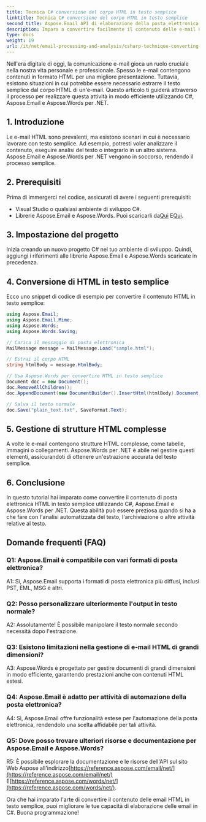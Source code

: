 ```yaml
---
title: Tecnica C# conversione del corpo HTML in testo semplice
linktitle: Tecnica C# conversione del corpo HTML in testo semplice
second_title: Aspose.Email API di elaborazione della posta elettronica .NET
description: Impara a convertire facilmente il contenuto delle e-mail HTML in testo semplice utilizzando Aspose.Email per .NET. Guida e codice dettagliati. Esplora ora!
type: docs
weight: 19
url: /it/net/email-processing-and-analysis/csharp-technique-converting-html-body-to-plain-text/
---
```


Nell'era digitale di oggi, la comunicazione e-mail gioca un ruolo cruciale nella nostra vita personale e professionale. Spesso le e-mail contengono contenuti in formato HTML per una migliore presentazione. Tuttavia, esistono situazioni in cui potrebbe essere necessario estrarre il testo semplice dal corpo HTML di un'e-mail. Questo articolo ti guiderà attraverso il processo per realizzare questa attività in modo efficiente utilizzando C#, Aspose.Email e Aspose.Words per .NET.

## 1. Introduzione

Le e-mail HTML sono prevalenti, ma esistono scenari in cui è necessario lavorare con testo semplice. Ad esempio, potresti voler analizzare il contenuto, eseguire analisi del testo o integrarlo in un altro sistema. Aspose.Email e Aspose.Words per .NET vengono in soccorso, rendendo il processo semplice.

## 2. Prerequisiti

Prima di immergerci nel codice, assicurati di avere i seguenti prerequisiti:
- Visual Studio o qualsiasi ambiente di sviluppo C#.
-  Librerie Aspose.Email e Aspose.Words. Puoi scaricarli da[Qui](https://releases.aspose.com/email/net/) E[Qui](https://releases.aspose.com/words/net/).

## 3. Impostazione del progetto

Inizia creando un nuovo progetto C# nel tuo ambiente di sviluppo. Quindi, aggiungi i riferimenti alle librerie Aspose.Email e Aspose.Words scaricate in precedenza.

## 4. Conversione di HTML in testo semplice

Ecco uno snippet di codice di esempio per convertire il contenuto HTML in testo semplice:

```csharp
using Aspose.Email;
using Aspose.Email.Mime;
using Aspose.Words;
using Aspose.Words.Saving;

// Carica il messaggio di posta elettronica
MailMessage message = MailMessage.Load("sample.html");

// Estrai il corpo HTML
string htmlBody = message.HtmlBody;

// Usa Aspose.Words per convertire HTML in testo semplice
Document doc = new Document();
doc.RemoveAllChildren();
doc.AppendDocument(new DocumentBuilder().InsertHtml(htmlBody).Document, ImportFormatMode.KeepSourceFormatting);

// Salva il testo normale
doc.Save("plain_text.txt", SaveFormat.Text);
```

## 5. Gestione di strutture HTML complesse

A volte le e-mail contengono strutture HTML complesse, come tabelle, immagini o collegamenti. Aspose.Words per .NET è abile nel gestire questi elementi, assicurandoti di ottenere un'estrazione accurata del testo semplice.

## 6. Conclusione

In questo tutorial hai imparato come convertire il contenuto di posta elettronica HTML in testo semplice utilizzando C#, Aspose.Email e Aspose.Words per .NET. Questa abilità può essere preziosa quando si ha a che fare con l'analisi automatizzata del testo, l'archiviazione o altre attività relative al testo.

## Domande frequenti (FAQ)

### Q1: Aspose.Email è compatibile con vari formati di posta elettronica?
A1: Sì, Aspose.Email supporta i formati di posta elettronica più diffusi, inclusi PST, EML, MSG e altri.

### Q2: Posso personalizzare ulteriormente l'output in testo normale?
A2: Assolutamente! È possibile manipolare il testo normale secondo necessità dopo l'estrazione.

### Q3: Esistono limitazioni nella gestione di e-mail HTML di grandi dimensioni?
A3: Aspose.Words è progettato per gestire documenti di grandi dimensioni in modo efficiente, garantendo prestazioni anche con contenuti HTML estesi.

### Q4: Aspose.Email è adatto per attività di automazione della posta elettronica?
A4: Sì, Aspose.Email offre funzionalità estese per l'automazione della posta elettronica, rendendolo una scelta affidabile per tali attività.

### Q5: Dove posso trovare ulteriori risorse e documentazione per Aspose.Email e Aspose.Words?
 R5: È possibile esplorare la documentazione e le risorse dell'API sul sito Web Aspose all'indirizzo[https://reference.aspose.com/email/net/](https://reference.aspose.com/email/net/) E[https://reference.aspose.com/words/net/](https://reference.aspose.com/words/net/).

Ora che hai imparato l'arte di convertire il contenuto delle email HTML in testo semplice, puoi migliorare le tue capacità di elaborazione delle email in C#. Buona programmazione!